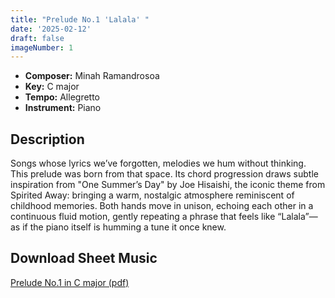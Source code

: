 ```yaml
---
title: "Prelude No.1 'Lalala' "
date: '2025-02-12'
draft: false
imageNumber: 1
---
```

- **Composer:** Minah Ramandrosoa
- **Key:** C major
- **Tempo:** Allegretto
- **Instrument:** Piano

<!--more-->
## Description
Songs whose lyrics we’ve forgotten, melodies we hum without thinking. This prelude was born from that space. 
Its chord progression draws subtle inspiration from "One Summer’s Day" by Joe Hisaishi, the iconic theme from Spirited Away: bringing a warm, nostalgic atmosphere reminiscent of childhood memories.
Both hands move in unison, echoing each other in a continuous fluid motion, gently repeating a phrase that feels like “Lalala”—as if the piano itself is humming a tune it once knew.

 ## Download Sheet Music

 [Prelude No.1 in C major (pdf)](/pdfs/Prelude%20No.1%20in%20Cmajor.pdf)